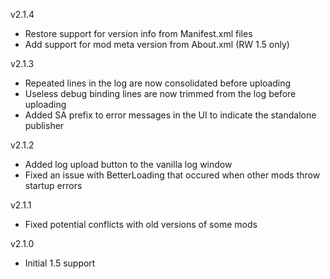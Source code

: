 
v2.1.4

- Restore support for version info from Manifest.xml files
- Add support for mod meta version from About.xml (RW 1.5 only)

v2.1.3

- Repeated lines in the log are now consolidated before uploading
- Useless debug binding lines are now trimmed from the log before uploading
- Added SA prefix to error messages in the UI to indicate the standalone publisher

v2.1.2

- Added log upload button to the vanilla log window
- Fixed an issue with BetterLoading that occured when other mods throw startup errors

v2.1.1

- Fixed potential conflicts with old versions of some mods

v2.1.0

- Initial 1.5 support
